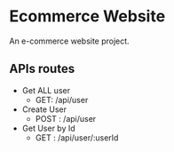 # Ecommerce Website
An e-commerce website project.

## APIs routes 
* Get ALL user
   * GET: /api/user 
* Create User
   * POST : /api/user
* Get User by Id
   * GET : /api/user/:userId
